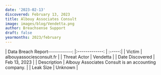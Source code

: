 ```yaml
---
date: '2023-02-13'
discovered: February 13, 2023
title: Albouy Associates Consult
image: images/blog/Vendetta.png
author: Breachsense Support
draft: false
yearmonths: 2023/february
---
```


| Data Breach Report------------:     |:-------------:    | :-----:|
| Victim      | albouyassociesconsult.fr      | 
| Threat Actor      | Vendetta      | 
| Date Discovered      | Feb 13, 2023      | 
| Description      | Albouy Associates Consult is an accounting company.      | 
| Leak Size      | Unknown      | 

